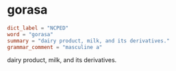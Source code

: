 # gorasa

``` toml
dict_label = "NCPED"
word = "gorasa"
summary = "dairy product, milk, and its derivatives."
grammar_comment = "masculine a"
```

dairy product, milk, and its derivatives.

